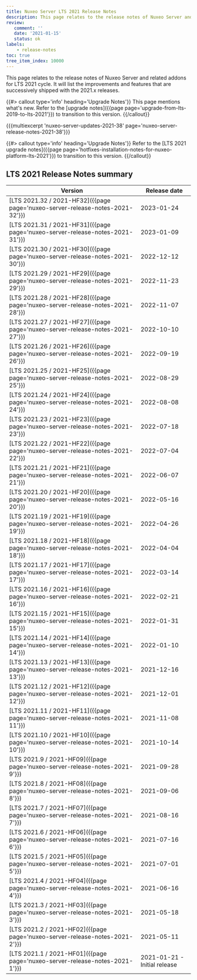 ```yaml
---
title: Nuxeo Server LTS 2021 Release Notes
description: This page relates to the release notes of Nuxeo Server and related addons for the 2021 cycle.
review:
   comment: ''
   date: '2021-01-15'
   status: ok
labels:
    - release-notes
toc: true
tree_item_index: 10000
---
```


This page relates to the release notes of Nuxeo Server and related addons for LTS 2021 cycle. It will list the improvements and features that are successively shipped with the 2021.x releases.


{{#> callout type='info' heading='Upgrade Notes'}}
This page mentions what's new. Refer to the [upgrade notes]({{page page='upgrade-from-lts-2019-to-lts-2021'}}) to transition to this version.
{{/callout}}

{{{multiexcerpt 'nuxeo-server-updates-2021-38' page='nuxeo-server-release-notes-2021-38'}}}

{{#> callout type='info' heading='Upgrade Notes'}}
Refer to the [LTS 2021 upgrade notes]({{page page='hotfixes-installation-notes-for-nuxeo-platform-lts-2021'}}) to transition to this version.
{{/callout}}

## LTS 2021 Release Notes summary

| Version                                                                       | Release date                 |
| ----------------------------------------------------------------------------- | ---------------------------- |
| [LTS 2021.32 / 2021-HF32]({{page page='nuxeo-server-release-notes-2021-32'}}) | 2023-01-24 |
| [LTS 2021.31 / 2021-HF31]({{page page='nuxeo-server-release-notes-2021-31'}}) | 2023-01-09 |
| [LTS 2021.30 / 2021-HF30]({{page page='nuxeo-server-release-notes-2021-30'}}) | 2022-12-12 |
| [LTS 2021.29 / 2021-HF29]({{page page='nuxeo-server-release-notes-2021-29'}}) | 2022-11-23 |
| [LTS 2021.28 / 2021-HF28]({{page page='nuxeo-server-release-notes-2021-28'}}) | 2022-11-07 |
| [LTS 2021.27 / 2021-HF27]({{page page='nuxeo-server-release-notes-2021-27'}}) | 2022-10-10 |
| [LTS 2021.26 / 2021-HF26]({{page page='nuxeo-server-release-notes-2021-26'}}) | 2022-09-19 |
| [LTS 2021.25 / 2021-HF25]({{page page='nuxeo-server-release-notes-2021-25'}}) | 2022-08-29 |
| [LTS 2021.24 / 2021-HF24]({{page page='nuxeo-server-release-notes-2021-24'}}) | 2022-08-08 |
| [LTS 2021.23 / 2021-HF23]({{page page='nuxeo-server-release-notes-2021-23'}}) | 2022-07-18 |
| [LTS 2021.22 / 2021-HF22]({{page page='nuxeo-server-release-notes-2021-22'}}) | 2022-07-04 |
| [LTS 2021.21 / 2021-HF21]({{page page='nuxeo-server-release-notes-2021-21'}}) | 2022-06-07 |
| [LTS 2021.20 / 2021-HF20]({{page page='nuxeo-server-release-notes-2021-20'}}) | 2022-05-16 |
| [LTS 2021.19 / 2021-HF19]({{page page='nuxeo-server-release-notes-2021-19'}}) | 2022-04-26 |
| [LTS 2021.18 / 2021-HF18]({{page page='nuxeo-server-release-notes-2021-18'}}) | 2022-04-04 |
| [LTS 2021.17 / 2021-HF17]({{page page='nuxeo-server-release-notes-2021-17'}}) | 2022-03-14 |
| [LTS 2021.16 / 2021-HF16]({{page page='nuxeo-server-release-notes-2021-16'}}) | 2022-02-21 |
| [LTS 2021.15 / 2021-HF15]({{page page='nuxeo-server-release-notes-2021-15'}}) | 2022-01-31 |
| [LTS 2021.14 / 2021-HF14]({{page page='nuxeo-server-release-notes-2021-14'}}) | 2022-01-10 |
| [LTS 2021.13 / 2021-HF13]({{page page='nuxeo-server-release-notes-2021-13'}}) | 2021-12-16 |
| [LTS 2021.12 / 2021-HF12]({{page page='nuxeo-server-release-notes-2021-12'}}) | 2021-12-01 |
| [LTS 2021.11 / 2021-HF11]({{page page='nuxeo-server-release-notes-2021-11'}}) | 2021-11-08 |
| [LTS 2021.10 / 2021-HF10]({{page page='nuxeo-server-release-notes-2021-10'}}) | 2021-10-14                   |
| [LTS 2021.9 / 2021-HF09]({{page page='nuxeo-server-release-notes-2021-9'}})   | 2021-09-28                   |
| [LTS 2021.8 / 2021-HF08]({{page page='nuxeo-server-release-notes-2021-8'}})   | 2021-09-06                   |
| [LTS 2021.7 / 2021-HF07]({{page page='nuxeo-server-release-notes-2021-7'}})   | 2021-08-16                   |
| [LTS 2021.6 / 2021-HF06]({{page page='nuxeo-server-release-notes-2021-6'}})   | 2021-07-16                   |
| [LTS 2021.5 / 2021-HF05]({{page page='nuxeo-server-release-notes-2021-5'}})   | 2021-07-01                   |
| [LTS 2021.4 / 2021-HF04]({{page page='nuxeo-server-release-notes-2021-4'}})   | 2021-06-16                   |
| [LTS 2021.3 / 2021-HF03]({{page page='nuxeo-server-release-notes-2021-3'}})   | 2021-05-18                   |
| [LTS 2021.2 / 2021-HF02]({{page page='nuxeo-server-release-notes-2021-2'}})   | 2021-05-11                   |
| [LTS 2021.1 / 2021-HF01]({{page page='nuxeo-server-release-notes-2021-1'}})   | 2021-01-21 - Initial release |
